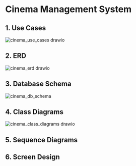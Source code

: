 # Cinema Management System

## 1. Use Cases

![cinema_use_cases drawio](https://github.com/leonghia/aptech/assets/112583996/cffd6f20-8690-4511-89cd-076d660294b9)

## 2. ERD

![cinema_erd drawio](https://github.com/leonghia/aptech/assets/112583996/62513498-e560-439d-b554-f337f18d3c61)

## 3. Database Schema

![cinema_db_schema](https://github.com/leonghia/aptech/assets/112583996/9aac3d2c-d639-48a2-902b-34a8789486ba)

## 4. Class Diagrams

![cinema_class_diagrams drawio](https://github.com/leonghia/aptech/assets/112583996/7cb18dd9-76e9-404d-a230-33da1bd54246)

## 5. Sequence Diagrams

## 6. Screen Design
